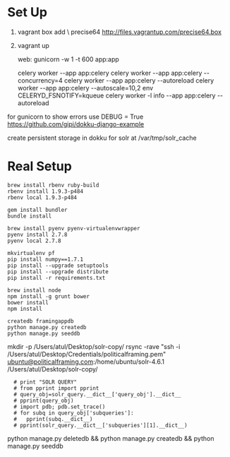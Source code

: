 # Set Up 
1. vagrant box add \ precise64 http://files.vagrantup.com/precise64.box
2. vagrant up

    web: gunicorn -w 1 -t 600 app:app


    celery worker --app app:celery
    celery worker --app app:celery --concurrency=4
    celery worker --app app:celery --autoreload
    celery worker --app app:celery --autoscale=10,2
    env CELERYD_FSNOTIFY=kqueue celery worker -l info --app app:celery --autoreload

for gunicorn to show errors use DEBUG = True
https://github.com/gipi/dokku-django-example


create persistent storage in dokku for solr at /var/tmp/solr_cache


# Real Setup
```
brew install rbenv ruby-build
rbenv install 1.9.3-p484
rbenv local 1.9.3-p484

gem install bundler
bundle install

brew install pyenv pyenv-virtualenvwrapper
pyenv install 2.7.8
pyenv local 2.7.8

mkvirtualenv pf
pip install numpy==1.7.1
pip install --upgrade setuptools
pip install --upgrade distribute
pip install -r requirements.txt

brew install node
npm install -g grunt bower
bower install
npm install

createdb framingappdb
python manage.py createdb
python manage.py seeddb
```

mkdir -p /Users/atul/Desktop/solr-copy/
rsync -rave "ssh -i /Users/atul/Desktop/Credentials/politicalframing.pem" ubuntu@politicalframing.com:/home/ubuntu/solr-4.6.1 /Users/atul/Desktop/solr-copy/

```
  # print "SOLR QUERY"
  # from pprint import pprint
  # query_obj=solr_query.__dict__['query_obj'].__dict__
  # pprint(query_obj)
  # import pdb; pdb.set_trace()
  # for subq in query_obj['subqueries']:
  #   pprint(subq.__dict__)
  # pprint(solr_query.__dict__['subqueries'][1].__dict__)
```

python manage.py deletedb && python manage.py createdb && python manage.py seeddb
